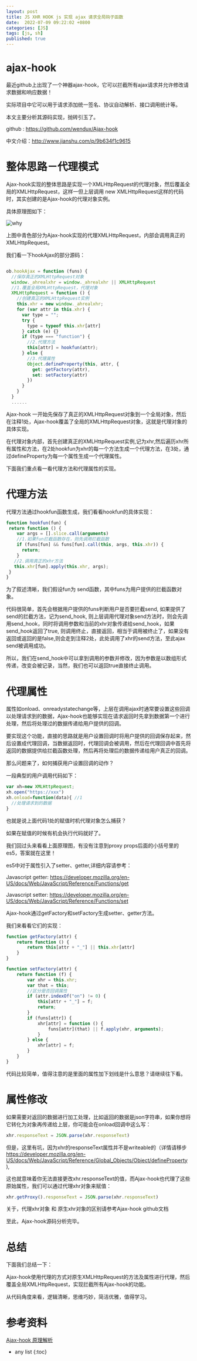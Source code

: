 ```yaml
---
layout: post
title: JS XHR HOOK js 实现 ajax 请求全局钩子函数
date:  2022-07-09 09:22:02 +0800
categories: [JS]
tags: [js, sh]
published: true
---
```


# ajax-hook

最近github上出现了一个神器ajax-hook，它可以拦截所有ajax请求并允许修改请求数据和响应数据！

实际项目中它可以用于请求添加统一签名、协议自动解析、接口调用统计等。

本文主要分析其源码实现，抛砖引玉了。

github : https://github.com/wendux/Ajax-hook

中文介绍：http://www.jianshu.com/p/9b634f1c9615

# 整体思路－代理模式

Ajax-hook实现的整体思路是实现一个XMLHttpRequest的代理对象，然后覆盖全局的XMLHttpRequest，这样一但上层调用 new XMLHttpRequest这样的代码时，其实创建的是Ajax-hook的代理对象实例。

具体原理图如下：

![why](https://upload-images.jianshu.io/upload_images/2896818-9ddfc807ed33d4a3.png)

上图中青色部分为Ajax-hook实现的代理XMLHttpRequest，内部会调用真正的XMLHttpRequest。

我们看一下hookAjax的部分源码：

```js

ob.hookAjax = function (funs) {
  //保存真正的XMLHttpRequest对象
  window._ahrealxhr = window._ahrealxhr || XMLHttpRequest
  //1.覆盖全局XMLHttpRequest，代理对象
  XMLHttpRequest = function () {
    //创建真正的XMLHttpRequest实例
    this.xhr = new window._ahrealxhr;
    for (var attr in this.xhr) {
      var type = "";
      try {
        type = typeof this.xhr[attr]
      } catch (e) {}
      if (type === "function") {
        //2.代理方法
        this[attr] = hookfun(attr);
      } else {
        //3.代理属性
        Object.defineProperty(this, attr, {
          get: getFactory(attr),
          set: setFactory(attr)
        })
      }
    }
  }
  ......
```

Ajax-hook 一开始先保存了真正的XMLHttpRequest对象到一个全局对象，然后在注释1处，Ajax-hook覆盖了全局的XMLHttpRequest对象，这就是代理对象的具体实现。

在代理对象内部，首先创建真正的XMLHttpRequest实例,记为xhr,然后遍历xhr所有属性和方法，在2处hookfun为xhr的每一个方法生成一个代理方法，在3处，通过defineProperty为每一个属性生成一个代理属性。

下面我们重点看一看代理方法和代理属性的实现。

# 代理方法

代理方法通过hookfun函数生成，我们看看hookfun的具体实现：

```js
function hookfun(fun) {
 return function () {
    var args = [].slice.call(arguments)
    //1.如果fun拦截函数存在，则先调用拦截函数
    if (funs[fun] && funs[fun].call(this, args, this.xhr)) {
      return;
    }
   //2.调用真正的xhr方法
   this.xhr[fun].apply(this.xhr, args);
 }
}
```

为了叙述清晰，我们假设fun为 send函数，其中funs为用户提供的拦截函数对象。

代码很简单，首先会根据用户提供的funs判断用户是否要拦截send, 如果提供了send的拦截方法，记为send_hook, 则上层调用代理对象send方法时，则会先调用send_hook，同时将调用参数和当前的xhr对象传递给send_hook，如果send_hook返回了true, 则调用终止，直接返回，相当于调用被终止了，如果没有返回或返回的是false,则会走到注释2处，此处调用了xhr的send方法，至此ajax send被调用成功。 

所以，我们在send_hook中可以拿到调用的参数并修改，因为参数是以数组形式传递，改变会被记录，当然，我们也可以返回true直接终止调用。

# 代理属性

属性如onload、onreadystatechange等，上层在调用ajax时通常要设置这些回调以处理请求到的数据，Ajax-hook也能够实现在请求返回时先拿到数据第一个进行处理，然后将处理过的数据传递给用户提供的回调。

要实现这个功能，直接的思路就是用户设置回调时将用户提供的回调保存起来，然后设置成代理回调，当数据返回时，代理回调会被调用，然后在代理回调中首先将返回的数据提供给拦截函数处理，然后再将处理后的数据传递给用户真正的回调。

那么问题来了，如何捕获用户设置回调的动作？

一段典型的用户调用代码如下：

```js
var xh=new XMLHttpRequest;
xh.open("https://xxx")
xh.onload=function(data){ //1
  //处理请求到的数据
}
```

也就是说上面代码1处的赋值时机代理对象怎么捕获？

如果在赋值的时候有机会执行代码就好了。

我们回过头来看看上面原理图，有没有注意到proxy props后面的小括号里的 es5，答案就在这里！ 

es5中对于属性引入了setter、getter,详细内容请参考：

Javascript getter: https://developer.mozilla.org/en-US/docs/Web/JavaScript/Reference/Functions/get

Javascript setter: https://developer.mozilla.org/en-US/docs/Web/JavaScript/Reference/Functions/set

Ajax-hook通过getFactory和setFactory生成setter、getter方法。

我们来看看它们的实现：

```js
function getFactory(attr) {
    return function () {
        return this[attr + "_"] || this.xhr[attr]
    }
}

function setFactory(attr) {
    return function (f) {
        var xhr = this.xhr;
        var that = this;
        //区分是否回调属性
        if (attr.indexOf("on") != 0) {
            this[attr + "_"] = f;
            return;
        }
        if (funs[attr]) {
            xhr[attr] = function () {
                funs[attr](that) || f.apply(xhr, arguments);
            }
        } else {
            xhr[attr] = f;
        }
    }
}
```

代码比较简单，值得注意的是里面的属性加下划线是什么意思？请继续往下看。

# 属性修改

如果需要对返回的数据进行加工处理，比如返回的数据是json字符串，如果你想将它转化为对象再传递给上层，你可能会在onload回调中这么写：

```js
xhr.responseText = JSON.parse(xhr.responseText)
```

但是，这里有坑，因为xhr的responseText属性并不是writeable的（详情请移步 https://developer.mozilla.org/en-US/docs/Web/JavaScript/Reference/Global_Objects/Object/defineProperty ),

这也就意味着你无法直接更改xhr.responseText的值，而Ajax-hook也代理了这些原始属性，我们可以通过代理xhr对象来赋值：

```js
xhr.getProxy().responseText = JSON.parse(xhr.responseText)
```

关于，代理xhr对象 和 原生xhr对象的区别请参考Ajax-hook github文档

至此，Ajax-hook源码分析完毕。

# 总结

下面我们总结一下：

Ajax-hook使用代理的方式对原生XMLHttpRequest的方法及属性进行代理，然后覆盖全局XMLHttpRequest，实现拦截所有Ajax-hook的功能。

从代码角度来看，逻辑清晰，思维巧妙，简洁优雅，值得学习。

# 参考资料

[Ajax-hook 原理解析](https://www.jianshu.com/p/7337ac624b8e)

* any list
{:toc}